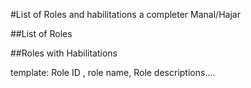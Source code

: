 #List of Roles and habilitations
a completer Manal/Hajar

##List of Roles




##Roles with Habilitations

template:
Role ID , role name, Role descriptions....
